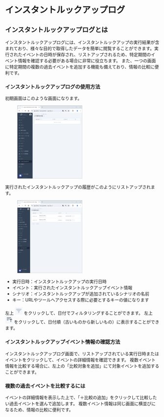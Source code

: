 # インスタントルックアップログ

## インスタントルックアップログとは
インスタントルックアップログには、インスタントルックアップの実行結果が含まれており、様々な目的で取得したデータを簡単に閲覧することができます。実行されたイベントの日時が保存され、リストアップされるため、特定期間のイベント情報を確認する必要がある場合に非常に役立ちます。
また、一つの画面に特定期間の複数の過去イベントを追加する機能も備えており、情報の比較に便利です。

### インスタントルックアップログの使用方法

初期画面はこのような画面になります。

<figure><img src="../../.gitbook/assets/instant_lookup_home_ja.png" width="50%"></figure>

実行されたインスタントルックアップの履歴がこのようにリストアップされます。

<figure><img src="../../.gitbook/assets/instantlookup_withdata_deleted_ja.png" width="50%"></figure>

- 実行日時：インスタントルックアップの実行日時
- イベント：実行されたインスタントルックアップイベント情報
- シナリオ：インスタントルックアップが追加されているシナリオの名前
- キー：URLやツールへアクセスする際に必要とするキーの値になります

左上 <picture><img src="../../.gitbook/assets/filter_icon.png"></picture> をクリックして、日付でフィルタリングすることができます。
左上 <picture><img src="../../.gitbook/assets/sort_icon_latest_to_oldest.png"></picture>  をクリックして、日付順（古いものから新しいもの）に表示することができます。

### インスタントルックアップイベント情報の確認方法
インスタントルックアップログ画面で、リストアップされている実行日時またはイベントをクリックして、イベントの詳細情報を確認できます。
複数イベント情報を比較する場合に、左上の「比較対象を追加」にて対象イベントを追加することができます。

### 複数の過去イベントを比較するには
イベントの詳細情報を表示した上で、「＋比較の追加」をクリックして比較したい過去イベントを選んで追加します。
複数イベント情報は同じ画面に横並びになるため、情報の比較に便利です。


